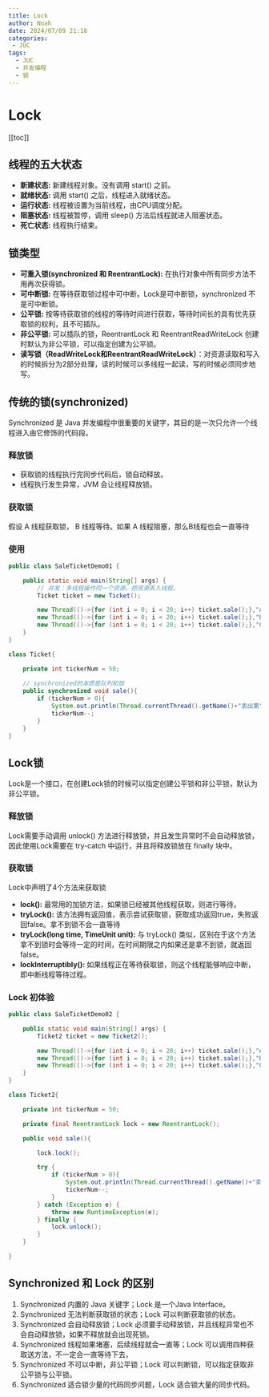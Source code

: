```yaml
---
title: Lock
author: Noah
date: 2024/07/09 21:18
categories: 
 - JUC
tags:
  - JUC
  - 并发编程
  - 锁
---
```

# Lock

[[toc]]



## 线程的五大状态

- **新建状态:** 新建线程对象。没有调用 start() 之前。
- **就绪状态:** 调用 start() 之后，线程进入就绪状态。
- **运行状态:** 线程被设置为当前线程，由CPU调度分配。
- **阻塞状态:** 线程被暂停，调用 sleep() 方法后线程就进入阻塞状态。
- **死亡状态:** 线程执行结束。

## 锁类型

- **可重入锁(synchronized 和 ReentrantLock):** 在执行对象中所有同步方法不用再次获得锁。
- **可中断锁:** 在等待获取锁过程中可中断。Lock是可中断锁，synchronized 不是可中断锁。
- **公平锁:** 按等待获取锁的线程的等待时间进行获取，等待时间长的具有优先获取锁的权利，且不可插队。
- **非公平锁:** 可以插队的锁，ReentrantLock 和 ReentrantReadWriteLock 创建时默认为非公平锁，可以指定创建为公平锁。
- **读写锁（ReadWriteLock和ReentrantReadWriteLock）**：对资源读取和写入的时候拆分为2部分处理，读的时候可以多线程一起读，写的时候必须同步地写。

## 传统的锁(synchronized)

Synchronized 是 Java 并发编程中很重要的关键字，其目的是一次只允许一个线程进入由它修饰的代码段。

### 释放锁

- 获取锁的线程执行完同步代码后，锁自动释放。
- 线程执行发生异常，JVM 会让线程释放锁。

### 获取锁

假设 A 线程获取锁， B 线程等待。如果 A 线程阻塞，那么B线程也会一直等待

### 使用

```java
public class SaleTicketDemo01 {

    public static void main(String[] args) {
        // 并发：多线程操作同一个资源，把资源丢入线程。
        Ticket ticket = new Ticket();

        new Thread(()->{for (int i = 0; i < 20; i++) ticket.sale();},"A").start();
        new Thread(()->{for (int i = 0; i < 20; i++) ticket.sale();},"B").start();
        new Thread(()->{for (int i = 0; i < 20; i++) ticket.sale();},"C").start();
    }
}

class Ticket{

    private int tickerNum = 50;
	
    // synchronized的本质是队列和锁
    public synchronized void sale(){
        if (tickerNum > 0){
            System.out.println(Thread.currentThread().getName()+"卖出第"+tickerNum+"张票");
            tickerNum--;
        }
    }
}
```

## Lock锁

Lock是一个接口，在创建Lock锁的时候可以指定创建公平锁和非公平锁，默认为非公平锁。

### 释放锁

Lock需要手动调用 unlock() 方法进行释放锁，并且发生异常时不会自动释放锁，因此使用Lock需要在 try-catch 中运行，并且将释放锁放在 finally 块中。

### 获取锁

Lock中声明了4个方法来获取锁

- **lock():** 最常用的加锁方法，如果锁已经被其他线程获取，则进行等待。
- **tryLock():** 该方法拥有返回值，表示尝试获取锁，获取成功返回true，失败返回false。拿不到锁不会一直等待
- **tryLock(long time, TimeUnit unit):** 与 tryLock() 类似，区别在于这个方法拿不到锁时会等待一定的时间，在时间期限之内如果还是拿不到锁，就返回false。
- **lockInterruptibly():** 如果线程正在等待获取锁，则这个线程能够响应中断，即中断线程等待过程。

### Lock 初体验

```java
public class SaleTicketDemo02 {

    public static void main(String[] args) {
        Ticket2 ticket = new Ticket2();

        new Thread(()->{for (int i = 0; i < 20; i++) ticket.sale();},"A").start();
        new Thread(()->{for (int i = 0; i < 20; i++) ticket.sale();},"B").start();
        new Thread(()->{for (int i = 0; i < 20; i++) ticket.sale();},"C").start();
    }
}

class Ticket2{

    private int tickerNum = 50;

    private final ReentrantLock lock = new ReentrantLock();

    public void sale(){

        lock.lock();

        try {
            if (tickerNum > 0){
                System.out.println(Thread.currentThread().getName()+"卖出第"+tickerNum+"张票");
                tickerNum--;
            }
        } catch (Exception e) {
            throw new RuntimeException(e);
        } finally {
            lock.unlock();
        }
    }

}
```

## Synchronized 和 Lock 的区别

1. Synchronized 内置的 Java 关键字；Lock 是一个Java Interface。
2. Synchronized 无法判断获取锁的状态；Lock 可以判断获取锁的状态。
3. Synchronized 会自动释放锁；Lock 必须要手动释放锁，并且线程异常也不会自动释放锁，如果不释放就会出现死锁。
4. Synchronized 线程如果堵塞，后续线程就会一直等；Lock 可以调用四种获取送方法，不一定会一直等待下去，
5. Synchronized 不可以中断，非公平锁；Lock 可以判断锁，可以指定获取非公平锁与公平锁。
6. Synchronized 适合锁少量的代码同步问题，Lock 适合锁大量的同步代码。
